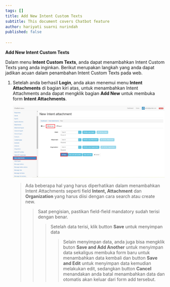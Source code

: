 ```yaml
---
tags: []
title: Add New Intent Custom Texts
subtitle: This document covers Chatbot feature
author: hariyati suarni nurindah
published: false

---
```

**Add New Intent Custom Texts**

Dalam menu **Intent Custom Texts**, anda dapat menambahkan Intent Custom Texts yang anda inginkan. Berikut merupakan langkah yang anda dapat jadikan acuan dalam penambahan Intent Custom Texts pada web.

1. Setelah anda berhasil **Login**, anda akan menemui menu **Intent Attachments** di bagian kiri atas, untuk menambahkan Intent Attachments anda dapat mengklik bagian **Add New** untuk membuka form **Intent Attachments**.

   ![](/uploads/intent-attachment5.PNG)

   > Ada beberapa hal yang harus diperhatikan dalam menambahkan Intent Attachments seperti field **Intent, Attachment** dan **Organization** yang harus diisi dengan cara search atau create new.
   >
   > > Saat pengisian, pastikan field-field mandatory sudah terisi dengan benar.
   > >
   > > > Setelah data terisi, klik button **Save** untuk menyimpan data
   > > >
   > > > > Selain menyimpan data, anda juga bisa mengklik buton **Save and Add Another** untuk menyimpan data sekaligus membuka form baru untuk menambahkan data kembali dan button **Save and Edit** untuk menyimpan data kemudian melakukan edit, sedangkan button **Cancel** menandakan anda batal menambahkan data dan otomatis akan keluar dari form add tersebut.